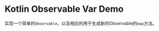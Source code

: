 Kotlin Observable Var Demo
==========================

实现一个简单的`Observable`，以及相应的用于生成新的Observable的`map`方法。